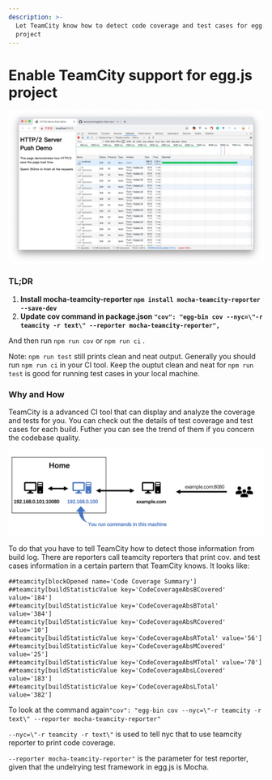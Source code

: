 ```yaml
---
description: >-
  Let TeamCity know how to detect code coverage and test cases for egg.js
  project
---
```


# Enable TeamCity support for egg.js project

![](.gitbook/assets/image%20%285%29.png)

### **TL;DR**

1. **Install mocha-teamcity-reporter `npm install mocha-teamcity-reporter --save-dev`**
2. **Update cov command in package.json `"cov": "egg-bin cov --nyc=\"-r teamcity -r text\" --reporter mocha-teamcity-reporter",`**

And then run `npm run cov` or `npm run ci` .

Note: `npm run test` still prints clean and neat output. Generally you should run `npm run ci` in your CI tool. Keep the ouptut clean and neat for `npm run test` is good for running test cases in your local machine.

### Why and How

TeamCity is a advanced CI tool that can display and analyze the coverage and tests for you. You can check out the details of test coverage and test cases for each build. Futher you can see the trend of them if you concern the codebase quality.

 

![](.gitbook/assets/image%20%2813%29.png)

To do that you have to tell TeamCity how to detect those information from build log. There are reporters call teamcity reporters that print cov. and test cases information in a certain partern that TeamCity knows. It looks like:

```text
##teamcity[blockOpened name='Code Coverage Summary']
##teamcity[buildStatisticValue key='CodeCoverageAbsBCovered' value='184']
##teamcity[buildStatisticValue key='CodeCoverageAbsBTotal' value='384']
##teamcity[buildStatisticValue key='CodeCoverageAbsRCovered' value='10']
##teamcity[buildStatisticValue key='CodeCoverageAbsRTotal' value='56']
##teamcity[buildStatisticValue key='CodeCoverageAbsMCovered' value='25']
##teamcity[buildStatisticValue key='CodeCoverageAbsMTotal' value='70']
##teamcity[buildStatisticValue key='CodeCoverageAbsLCovered' value='183']
##teamcity[buildStatisticValue key='CodeCoverageAbsLTotal' value='382']
```

To look at the command again`"cov": "egg-bin cov --nyc=\"-r teamcity -r text\" --reporter mocha-teamcity-reporter"`

`--nyc=\"-r teamcity -r text\"` is used to tell nyc that to use teamcity reporter to print code coverage.

`--reporter mocha-teamcity-reporter"` is the parameter for test  reporter, given that the undelrying test framework in egg.js is Mocha.

